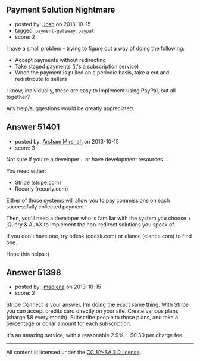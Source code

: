 ## Payment Solution Nightmare

- posted by: [Josh](https://stackexchange.com/users/-1/28287-josh) on 2013-10-15
- tagged: `payment-gateway`, `paypal`
- score: 2

<p>I have a small problem - trying to figure out a way of doing the following:</p>

<ul>
<li>Accept payments without redirecting</li>
<li>Take staged payments (it's a subscription service)</li>
<li>When the payment is pulled on a periodic basis, take a cut and redistribute to sellers</li>
</ul>

<p>I know, individually, these are easy to implement using PayPal, but all together?</p>

<p>Any help/suggestions would be greatly appreciated.</p>



## Answer 51401

- posted by: [Arsham Mirshah](https://stackexchange.com/users/-1/28291-arsham-mirshah) on 2013-10-15
- score: 3

<p>Not sure if you're a developer .. or have development resources ..</p>

<p>You need either:</p>

<ul>
<li>Stripe (stripe.com)</li>
<li>Recurly (recurly.com)</li>
</ul>

<p>Either of those systems will allow you to pay commissions on each successfully collected payment.</p>

<p>Then, you'll need a developer who is familiar with the system you choose + jQuery &amp; AJAX to implement the non-redirect solutions you speak of.</p>

<p>If you don't have one, try odesk (odesk.com) or elance (elance.com) to find one.</p>

<p>Hope this helps :)</p>



## Answer 51398

- posted by: [jmadlena](https://stackexchange.com/users/-1/28290-jmadlena) on 2013-10-15
- score: 2

<p>Stripe Connect is your answer. I'm doing the exact same thing. With Stripe you can accept credits card directly on your site. Create various plans (charge $8 every month). Subscribe people to those plans, and take a percentage or dollar amount for each subscription.</p>

<p>It's an amazing service, with a reasonable 2.9% + $0.30 per charge fee.</p>




---

All content is licensed under the [CC BY-SA 3.0 license](https://creativecommons.org/licenses/by-sa/3.0/).

